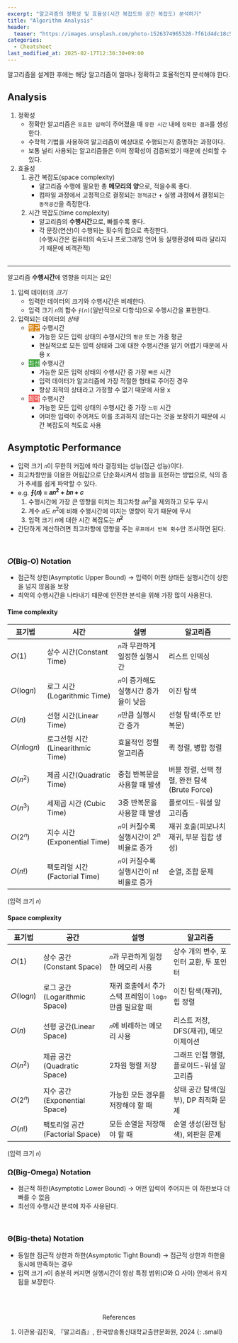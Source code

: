 ```yaml
---
excerpt: "알고리즘의 정확성 및 효율성(시간 복잡도와 공간 복잡도) 분석하기"
title: "Algorithm Analysis"
header:
  teaser: "https://images.unsplash.com/photo-1526374965328-7f61d4dc18c5?q=80&w=2070&auto=format&fit=crop&ixlib=rb-4.0.3&ixid=M3wxMjA3fDB8MHxwaG90by1wYWdlfHx8fGVufDB8fHx8fA%3D%3D"
categories:
  - Cheatsheet
last_modified_at: 2025-02-17T12:30:30+09:00
---
```

알고리즘을 설계한 후에는 해당 알고리즘이 얼마나 정확하고 효율적인지 분석해야 한다.

## Analysis

1. 정확성
   - 정확한 알고리즘은 `유효한 입력`이 주어졌을 때 `유한 시간` 내에 `정확한 결과`를 생성한다.
   - 수학적 기법을 사용하여 알고리즘이 예상대로 수행되는지 증명하는 과정이다.
   - 보통 널리 사용되는 알고리즘들은 이미 정확성이 검증되었기 때문에 신뢰할 수 있다.
2. 효율성
   1. <i class="fa-solid fa-memory"></i> 공간 복잡도(space complexity)
      - 알고리즘 수행에 필요한 총 **메모리의 양**으로, 적을수록 좋다.
      - 컴파일 과정에서 고정적으로 결정되는 `정적공간` + 실행 과정에서 결정되는 `동적공간`을 측정한다.
   2. <i class="fa-solid fa-clock"></i> 시간 복잡도(time complexity)
      - 알고리즘의 **수행시간**으로, 빠를수록 좋다.
      - 각 문장(연산)이 수행되는 횟수의 합으로 측정한다.   
      (수행시간은 컴퓨터의 속도나 프로그래밍 언어 등 실행환경에 따라 달라지기 때문에 비객관적)
<br><br>

---

알고리즘 **수행시간**에 영향을 미치는 요인

1. 입력 데이터의 *크기*
   - 입력한 데이터의 크기와 수행시간은 비례한다.
   - 입력 크기 `𝑛`의 함수 `⨍(𝑛)`(일반적으로 다항식)으로 수행시간을 표현한다.
2. 입력되는 데이터의 *상태*
   - <mark style='background-color: #d67f05; color: white'>평균</mark> 수행시간
      - 가능한 모든 입력 상태의 수행시간의 `평균` 또는 가중 평균
      - 현실적으로 모든 입력 상태와 그에 대한 수행시간을 알기 어렵기 때문에 사용 x
   - <mark style='background-color: #3fa63f; color: white'>최선</mark> 수행시간
      - 가능한 모든 입력 상태의 수행시간 중 가장 `빠른` 시간
      - 입력 데이터가 알고리즘에 가장 적절한 형태로 주어진 경우
      - 항상 최적의 상태라고 가정할 수 없기 때문에 사용 x
   - <mark style='background-color: #ee5f5b; color: white'>최악</mark> 수행시간
      - 가능한 모든 입력 상태의 수행시간 중 가장 `느린` 시간
      - 어떠한 입력이 주어져도 이를 초과하지 않는다는 것을 보장하기 때문에 시간 복잡도의 척도로 사용

## Asymptotic Performance

- 입력 크기 `𝑛`이 무한히 커짐에 따라 결정되는 성능(점근 성능)이다.
- 최고차항만을 이용한 어림값으로 단순화시켜서 성능을 표현하는 방법으로, 식의 증가 추세를 쉽게 파악할 수 있다.
- e.g. **⨍(𝑛) = 𝑎𝑛<sup>2</sup> + 𝑏𝑛 + 𝑐**
   1. 수행시간에 가장 큰 영향을 미치는 최고차항 𝑎𝑛<sup>2</sup>을 제외하고 모두 무시
   2. 계수 𝑎도 𝑛<sup>2</sup>에 비해 수행시간에 미치는 영향이 작기 때문에 무시
   3. 입력 크기 𝑛에 대한 시간 복잡도는 **𝑛<sup>2</sup>**
- 간단하게 계산하려면 최고차항에 영향을 주는 `루프에서 반복 횟수`만 조사하면 된다.
<br>   

### 𝑂(Big-O) Notation

- 점근적 상한(Asymptotic Upper Bound) → 입력이 어떤 상태든 실행시간이 상한을 넘지 않음을 보장
- 최악의 수행시간을 나타내기 때문에 안전한 분석을 위해 가장 많이 사용된다.

#### Time complexity

| 표기법             | 시간                            | 설명                                       | 알고리즘                                |
|------------------|--------------------------------|-------------------------------------------|---------------------------------------|
| 𝑂(1)             | 상수 시간(Constant Time)         | `𝑛`과 무관하게 일정한 실행시간                   | 리스트 인덱싱                            |
| 𝑂(log𝑛)          | 로그 시간(Logarithmic Time)      | `𝑛`이 증가해도 실행시간 증가율이 낮음              | 이진 탐색                               |
| 𝑂(𝑛)             | 선형 시간(Linear Time)           | `𝑛`만큼 실행시간 증가                          | 선형 탐색(주로 반복문)                     |
| 𝑂(𝑛log𝑛)         | 로그선형 시간(Linearithmic Time)  | 효율적인 정렬 알고리즘                          | 퀵 정렬, 병합 정렬                        |
| 𝑂(𝑛<sup>2</sup>) | 제곱 시간(Quadratic Time)        | 중첩 반복문을 사용할 때 발생                     | 버블 정렬, 선택 정렬, 완전 탐색(Brute Force) |
| 𝑂(𝑛<sup>3</sup>) | 세제곱 시간 (Cubic Time)          | 3중 반복문을 사용할 때 발생                      | 플로이드-워셜 알고리즘                     |
| 𝑂(2<sup>𝑛</sup>) | 지수 시간(Exponential Time)      | `𝑛`이 커질수록 실행시간이 2<sup>n</sup> 비율로 증가 | 재귀 호출(피보나치 재귀, 부분 집합 생성)      |
| 𝑂(𝑛!)            | 팩토리얼 시간(Factorial Time)     | `𝑛`이 커질수록 실행시간이 n! 비율로 증가            | 순열, 조합 문제                          |

(입력 크기 `𝑛`)

#### Space complexity

| 표기법            | 공간                          | 설명                                        | 알고리즘                        |
|------------------|------------------------------|-------------------------------------------|--------------------------------|
| 𝑂(1)             | 상수 공간(Constant Space)      | `𝑛`과 무관하게 일정한 메모리 사용                 | 상수 개의 변수, 포인터 교환, 투 포인터   |
| 𝑂(log𝑛)          | 로그 공간(Logarithmic Space)   | 재귀 호출에서 추가 스택 프레임이 `log𝑛`만큼 필요할 때 | 이진 탐색(재귀), 힙 정렬            |
| 𝑂(𝑛)             | 선형 공간(Linear Space)        | `𝑛`에 비례하는 메모리 사용                      | 리스트 저장, DFS(재귀), 메모이제이션   |
| 𝑂(𝑛<sup>2</sup>) | 제곱 공간(Quadratic Space)     | 2차원 행렬 저장                               | 그래프 인접 행렬, 플로이드-워셜 알고리즘 |
| 𝑂(2<sup>𝑛</sup>) | 지수 공간(Exponential Space)   | 가능한 모든 경우를 저장해야 할 때                  | 상태 공간 탐색(일부), DP 최적화 문제   |
| 𝑂(𝑛!)            | 팩토리얼 공간(Factorial Space)  | 모든 순열을 저장해야 할 때                        | 순열 생성(완전 탐색), 외판원 문제     |

(입력 크기 `𝑛`)
<br>

### Ω(Big-Omega) Notation

- 점근적 하한(Asymptotic Lower Bound) → 어떤 입력이 주어지든 이 하한보다 더 빠를 수 없음
- 최선의 수행시간 분석에 자주 사용된다.
<br>

### Θ(Big-theta) Notation

- 동일한 점근적 상한과 하한(Asymptotic Tight Bound) → 점근적 상한과 하한을 동시에 만족하는 경우
- 입력 크기 `𝑛`이 충분히 커지면 실행시간이 항상 특정 범위(𝑂와 Ω 사이) 안에서 유지됨을 보장한다.

<br><br>
<center>References</center>

1. 이관용·김진욱, 『알고리즘』, 한국방송통신대학교출판문화원, 2024
{: .small}